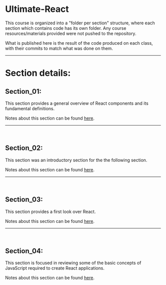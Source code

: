 # Ultimate-React

This course is organized into a "folder per section" structure, where each section which contains code has its own folder. Any course resources/materials provided were not pushed to the repository.

What is published here is the result of the code produced on each class, with their commits to match what was done on them.

<hr>

# Section details:

## Section_01:

This section provides a general overview of React components and its fundamental definitions.

Notes about this section can be found [here](https://github.com/vonschappler/Ultimate-React/blob/main/Notes.md#section_01).

<hr>
<br>

## Section_02:

This section was an introductory section for the the following section.

Notes about this section can be found [here](https://github.com/vonschappler/Ultimate-React/blob/main/Notes.md#section_02).

<hr>
<br>

## Section_03:

This section provides a first look over React.

Notes about this section can be found [here](https://github.com/vonschappler/Ultimate-React/blob/main/Notes.md#section_03).

<hr>
<br>

## Section_04:

This section is focused in reviewing some of the basic concepts of JavaScript required to create React applications.

Notes about this section can be found [here](https://github.com/vonschappler/Ultimate-React/blob/main/Notes.md#section_04).